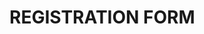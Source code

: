 <h1>REGISTRATION FORM</h1>
<img sre=https://github.com/user-attachments/assets/d3763f16-b349-4ca4-986a-7f18aac933e9>
